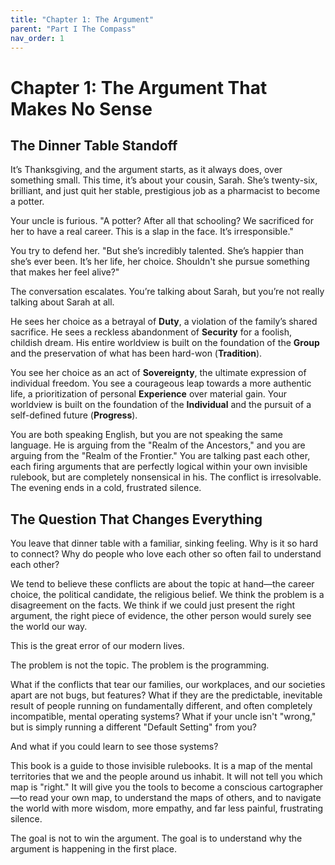 ```yaml
---
title: "Chapter 1: The Argument"
parent: "Part I The Compass"
nav_order: 1
---
```

# Chapter 1: The Argument That Makes No Sense

## The Dinner Table Standoff

It’s Thanksgiving, and the argument starts, as it always does, over something small. This time, it’s about your cousin, Sarah. She’s twenty-six, brilliant, and just quit her stable, prestigious job as a pharmacist to become a potter.

Your uncle is furious. "A potter? After all that schooling? We sacrificed for her to have a real career. This is a slap in the face. It’s irresponsible."

You try to defend her. "But she’s incredibly talented. She’s happier than she’s ever been. It’s her life, her choice. Shouldn't she pursue something that makes her feel alive?"

The conversation escalates. You’re talking about Sarah, but you’re not really talking about Sarah at all.

He sees her choice as a betrayal of **Duty**, a violation of the family’s shared sacrifice. He sees a reckless abandonment of **Security** for a foolish, childish dream. His entire worldview is built on the foundation of the **Group** and the preservation of what has been hard-won (**Tradition**).

You see her choice as an act of **Sovereignty**, the ultimate expression of individual freedom. You see a courageous leap towards a more authentic life, a prioritization of personal **Experience** over material gain. Your worldview is built on the foundation of the **Individual** and the pursuit of a self-defined future (**Progress**).

You are both speaking English, but you are not speaking the same language. He is arguing from the "Realm of the Ancestors," and you are arguing from the "Realm of the Frontier." You are talking past each other, each firing arguments that are perfectly logical within your own invisible rulebook, but are completely nonsensical in his. The conflict is irresolvable. The evening ends in a cold, frustrated silence.

## The Question That Changes Everything

You leave that dinner table with a familiar, sinking feeling. Why is it so hard to connect? Why do people who love each other so often fail to understand each other?

We tend to believe these conflicts are about the topic at hand—the career choice, the political candidate, the religious belief. We think the problem is a disagreement on the facts. We think if we could just present the right argument, the right piece of evidence, the other person would surely see the world our way.

This is the great error of our modern lives.

The problem is not the topic. The problem is the programming.

What if the conflicts that tear our families, our workplaces, and our societies apart are not bugs, but features? What if they are the predictable, inevitable result of people running on fundamentally different, and often completely incompatible, mental operating systems? What if your uncle isn't "wrong," but is simply running a different "Default Setting" from you?

And what if you could learn to see those systems?

This book is a guide to those invisible rulebooks. It is a map of the mental territories that we and the people around us inhabit. It will not tell you which map is "right." It will give you the tools to become a conscious cartographer—to read your own map, to understand the maps of others, and to navigate the world with more wisdom, more empathy, and far less painful, frustrating silence.

The goal is not to win the argument. The goal is to understand why the argument is happening in the first place.
